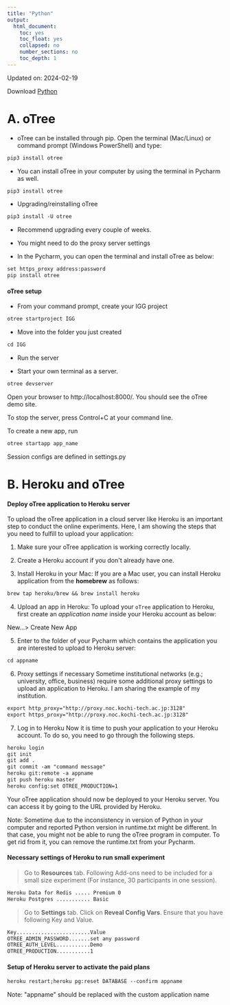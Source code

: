 ```yaml
---
title: "Python"
output:
  html_document:
    toc: yes
    toc_float: yes
    collapsed: no
    number_sections: no
    toc_depth: 1
---
```




Updated on: 2024-02-19

Download [Python](https://www.python.org/)

# A. **oTree**

- oTree can be installed through pip. Open the terminal (Mac/Linux) or command prompt (Windows PowerShell) and type:


```txt
pip3 install otree
```

- You can install oTree in your computer by using the terminal in Pycharm as well.


```txt
pip3 install otree
```

- Upgrading/reinstalling oTree


```txt
pip3 install -U otree
```

- Recommend upgrading every couple of weeks.

- You might need to do the proxy server settings

- In the Pycharm, you can open the terminal and install oTree as below:


```txt
set https_proxy address:password
pip install otree
```

#### oTree setup

- From your command prompt, create your IGG project


```txt
otree startproject IGG
```

- Move into the folder you just created


```txt
cd IGG
```

- Run the server

- Start your own terminal as a server.


```txt
otree devserver
```

Open your browser to http://localhost:8000/. You should see the oTree demo site.

To stop the server, press Control+C at your command line.

To create a new app, run


```txt
otree startapp app_name
```

Session configs are defined in settings.py

# B. **Heroku** and **oTree**

#### Deploy oTree application to Heroku server

To upload the oTree application in a cloud server like Heroku is an important step to conduct the online experiments. Here, I am showing the steps that you need to fulfill to upload your application:

1.  Make sure your oTree application is working correctly locally.

2.  Create a Heroku account if you don't already have one.

3.  Install Heroku in your Mac: If you are a Mac user, you can install Heroku application from the **homebrew** as follows:


```txt
brew tap heroku/brew && brew install heroku
```

4.  Upload an app in Heroku: To upload your `oTree` application to Heroku, first create an *application name* inside your Heroku account as below:

New...\> Create New App

5.  Enter to the folder of your Pycharm which contains the application you are interested to upload to Heroku server:


```txt
cd appname
```

6.  Proxy settings if necessary Sometime institutional networks (e.g.; university, office, business) require some additional proxy settings to upload an application to Heroku. I am sharing the example of my institution.


```txt
export http_proxy="http://proxy.noc.kochi-tech.ac.jp:3128"
export https_proxy="http://proxy.noc.kochi-tech.ac.jp:3128"
```

7.  Log in to Heroku Now it is time to push your application to your Heroku account. To do so, you need to go through the following steps.


```txt
heroku login
git init
git add .
git commit -am "command message"
heroku git:remote -a appname
git push heroku master
heroku config:set OTREE_PRODUCTION=1
```

Your oTree application should now be deployed to your Heroku server. You can access it by going to the URL provided by Heroku.

Note: Sometime due to the inconsistency in version of Python in your computer and reported Python version in runtime.txt might be different. In that case, you might not be able to rung the oTree program in computer. To get rid from it, you can remove the runtime.txt from your Pycharm.

#### Necessary settings of Heroku to run small experiment

> Go to **Resources** tab. Following Add-ons need to be included for a small size experiment (For instance, 30 participants in one session).


```txt
Heroku Data for Redis ..... Premium 0
Heroku Postgres ........... Basic
```

> Go to **Settings** tab. Click on **Reveal Config Vars**. Ensure that you have following Key and Value.


```txt
Key........................Value
OTREE_ADMIN_PASSWORD.......set any password
OTREE_AUTH_LEVEL...........Demo
OTREE_PRODUCTION...........1
```

#### Setup of Heroku server to activate the paid plans


```txt
heroku restart;heroku pg:reset DATABASE --confirm appname
```

Note: "appname" should be replaced with the custom application name

